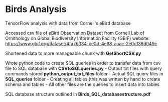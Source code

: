 # Birds Analysis

TensorFlow analysis with data from Cornell's eBird database

Accessed csv file of eBird Observation Dataset from Cornell Lab of Ornithology
on Global Biodiversity Information Facility (GBIF) website:
https://www.gbif.org/dataset/4fa7b334-ce0d-4e88-aaae-2e0c138d049e

Shortened data to more manageable chunk with **GetShortCSV.py**

Wrote python code to create SQL queries in order to transfer data from
csv file to SQL database with **CSVtoSQLqueries.py**
    - Output txt files with query commands stored **python_output_txt_files** folder
    - Actual SQL query files in **SQL_queries** folder
        - Creating all tables (this was written by hand to create schema and tables
        - All other files are the queries to insert data into tables

SQL database structure outlined in **Birds_SQL_databasestructure.pdf**
